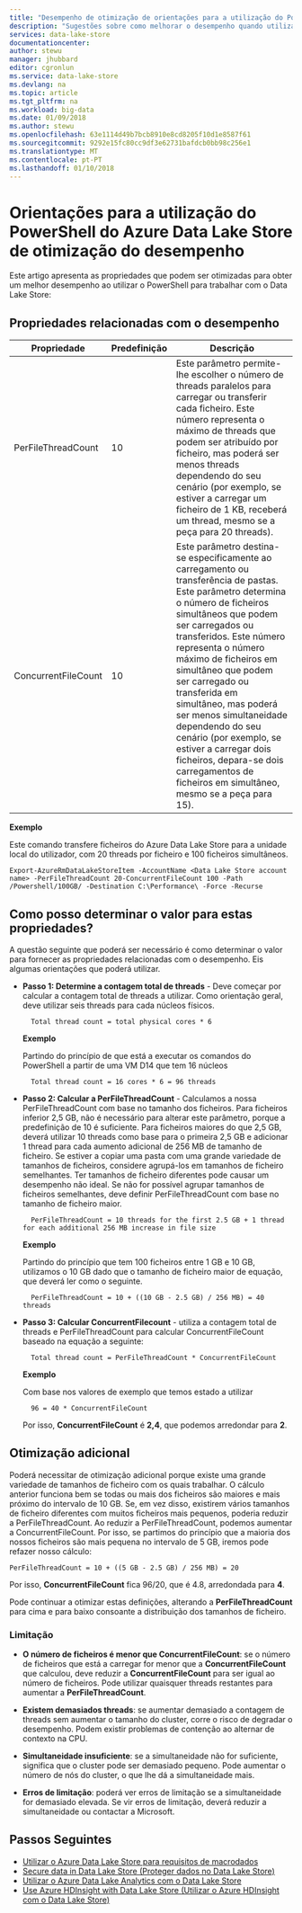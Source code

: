```yaml
---
title: "Desempenho de otimização de orientações para a utilização do Powershell com o Data Lake Store | Microsoft Docs"
description: "Sugestões sobre como melhorar o desempenho quando utilizar o Azure PowerShell com o Data Lake Store"
services: data-lake-store
documentationcenter: 
author: stewu
manager: jhubbard
editor: cgronlun
ms.service: data-lake-store
ms.devlang: na
ms.topic: article
ms.tgt_pltfrm: na
ms.workload: big-data
ms.date: 01/09/2018
ms.author: stewu
ms.openlocfilehash: 63e1114d49b7bcb8910e8cd8205f10d1e8587f61
ms.sourcegitcommit: 9292e15fc80cc9df3e62731bafdcb0bb98c256e1
ms.translationtype: MT
ms.contentlocale: pt-PT
ms.lasthandoff: 01/10/2018
---
```

# <a name="performance-tuning-guidance-for-using-powershell-with-azure-data-lake-store"></a>Orientações para a utilização do PowerShell do Azure Data Lake Store de otimização do desempenho

Este artigo apresenta as propriedades que podem ser otimizadas para obter um melhor desempenho ao utilizar o PowerShell para trabalhar com o Data Lake Store:

## <a name="performance-related-properties"></a>Propriedades relacionadas com o desempenho

| Propriedade            | Predefinição | Descrição |
|---------------------|---------|-------------|
| PerFileThreadCount  | 10      | Este parâmetro permite-lhe escolher o número de threads paralelos para carregar ou transferir cada ficheiro. Este número representa o máximo de threads que podem ser atribuído por ficheiro, mas poderá ser menos threads dependendo do seu cenário (por exemplo, se estiver a carregar um ficheiro de 1 KB, receberá um thread, mesmo se a peça para 20 threads).  |
| ConcurrentFileCount | 10      | Este parâmetro destina-se especificamente ao carregamento ou transferência de pastas. Este parâmetro determina o número de ficheiros simultâneos que podem ser carregados ou transferidos. Este número representa o número máximo de ficheiros em simultâneo que podem ser carregado ou transferida em simultâneo, mas poderá ser menos simultaneidade dependendo do seu cenário (por exemplo, se estiver a carregar dois ficheiros, depara-se dois carregamentos de ficheiros em simultâneo, mesmo se a peça para 15). |

**Exemplo**

Este comando transfere ficheiros do Azure Data Lake Store para a unidade local do utilizador, com 20 threads por ficheiro e 100 ficheiros simultâneos.

    Export-AzureRmDataLakeStoreItem -AccountName <Data Lake Store account name> -PerFileThreadCount 20-ConcurrentFileCount 100 -Path /Powershell/100GB/ -Destination C:\Performance\ -Force -Recurse

## <a name="how-do-i-determine-the-value-for-these-properties"></a>Como posso determinar o valor para estas propriedades?

A questão seguinte que poderá ser necessário é como determinar o valor para fornecer as propriedades relacionadas com o desempenho. Eis algumas orientações que poderá utilizar.

* **Passo 1: Determine a contagem total de threads** - Deve começar por calcular a contagem total de threads a utilizar. Como orientação geral, deve utilizar seis threads para cada núcleos físicos.

        Total thread count = total physical cores * 6

    **Exemplo**

    Partindo do princípio de que está a executar os comandos do PowerShell a partir de uma VM D14 que tem 16 núcleos

        Total thread count = 16 cores * 6 = 96 threads


* **Passo 2: Calcular a PerFileThreadCount** - Calculamos a nossa PerFileThreadCount com base no tamanho dos ficheiros. Para ficheiros inferior 2,5 GB, não é necessário para alterar este parâmetro, porque a predefinição de 10 é suficiente. Para ficheiros maiores do que 2,5 GB, deverá utilizar 10 threads como base para o primeira 2,5 GB e adicionar 1 thread para cada aumento adicional de 256 MB de tamanho de ficheiro. Se estiver a copiar uma pasta com uma grande variedade de tamanhos de ficheiros, considere agrupá-los em tamanhos de ficheiro semelhantes. Ter tamanhos de ficheiro diferentes pode causar um desempenho não ideal. Se não for possível agrupar tamanhos de ficheiros semelhantes, deve definir PerFileThreadCount com base no tamanho de ficheiro maior.

        PerFileThreadCount = 10 threads for the first 2.5 GB + 1 thread for each additional 256 MB increase in file size

    **Exemplo**

    Partindo do princípio que tem 100 ficheiros entre 1 GB e 10 GB, utilizamos o 10 GB dado que o tamanho de ficheiro maior de equação, que deverá ler como o seguinte.

        PerFileThreadCount = 10 + ((10 GB - 2.5 GB) / 256 MB) = 40 threads

* **Passo 3: Calcular ConcurrentFilecount** - utiliza a contagem total de threads e PerFileThreadCount para calcular ConcurrentFileCount baseado na equação a seguinte:

        Total thread count = PerFileThreadCount * ConcurrentFileCount

    **Exemplo**

    Com base nos valores de exemplo que temos estado a utilizar

        96 = 40 * ConcurrentFileCount

    Por isso, **ConcurrentFileCount** é **2,4**, que podemos arredondar para **2**.

## <a name="further-tuning"></a>Otimização adicional

Poderá necessitar de otimização adicional porque existe uma grande variedade de tamanhos de ficheiro com os quais trabalhar. O cálculo anterior funciona bem se todas ou mais dos ficheiros são maiores e mais próximo do intervalo de 10 GB. Se, em vez disso, existirem vários tamanhos de ficheiro diferentes com muitos ficheiros mais pequenos, poderia reduzir a PerFileThreadCount. Ao reduzir a PerFileThreadCount, podemos aumentar a ConcurrentFileCount. Por isso, se partimos do princípio que a maioria dos nossos ficheiros são mais pequena no intervalo de 5 GB, iremos pode refazer nosso cálculo:

    PerFileThreadCount = 10 + ((5 GB - 2.5 GB) / 256 MB) = 20

Por isso, **ConcurrentFileCount** fica 96/20, que é 4.8, arredondada para **4**.

Pode continuar a otimizar estas definições, alterando a **PerFileThreadCount** para cima e para baixo consoante a distribuição dos tamanhos de ficheiro.

### <a name="limitation"></a>Limitação

* **O número de ficheiros é menor que ConcurrentFileCount**: se o número de ficheiros que está a carregar for menor que a **ConcurrentFileCount** que calculou, deve reduzir a **ConcurrentFileCount** para ser igual ao número de ficheiros. Pode utilizar quaisquer threads restantes para aumentar a **PerFileThreadCount**.

* **Existem demasiados threads**: se aumentar demasiado a contagem de threads sem aumentar o tamanho do cluster, corre o risco de degradar o desempenho. Podem existir problemas de contenção ao alternar de contexto na CPU.

* **Simultaneidade insuficiente**: se a simultaneidade não for suficiente, significa que o cluster pode ser demasiado pequeno. Pode aumentar o número de nós do cluster, o que lhe dá a simultaneidade mais.

* **Erros de limitação**: poderá ver erros de limitação se a simultaneidade for demasiado elevada. Se vir erros de limitação, deverá reduzir a simultaneidade ou contactar a Microsoft.

## <a name="next-steps"></a>Passos Seguintes
* [Utilizar o Azure Data Lake Store para requisitos de macrodados](data-lake-store-data-scenarios.md) 
* [Secure data in Data Lake Store (Proteger dados no Data Lake Store)](data-lake-store-secure-data.md)
* [Utilizar o Azure Data Lake Analytics com o Data Lake Store](../data-lake-analytics/data-lake-analytics-get-started-portal.md)
* [Use Azure HDInsight with Data Lake Store (Utilizar o Azure HDInsight com o Data Lake Store)](data-lake-store-hdinsight-hadoop-use-portal.md)

